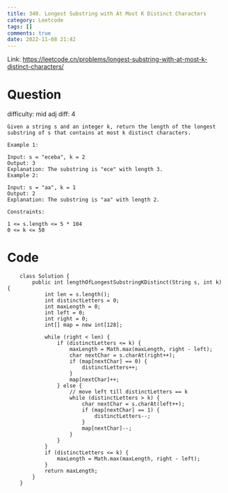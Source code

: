 ```yaml
---
title: 340. Longest Substring with At Most K Distinct Characters
category: Leetcode
tags: []
comments: true
date: 2022-11-08 21:42
---
```




Link: https://leetcode.cn/problems/longest-substring-with-at-most-k-distinct-characters/

# Question

difficulty: mid
adj diff: 4

    Given a string s and an integer k, return the length of the longest substring of s that contains at most k distinct characters.

    Example 1:

    Input: s = "eceba", k = 2
    Output: 3
    Explanation: The substring is "ece" with length 3.
    Example 2:

    Input: s = "aa", k = 1
    Output: 2
    Explanation: The substring is "aa" with length 2.

    Constraints:

    1 <= s.length <= 5 * 104
    0 <= k <= 50

# Code

```
    class Solution {
    	public int lengthOfLongestSubstringKDistinct(String s, int k) {
    		int len = s.length();
    		int distinctLetters = 0;
    		int maxLength = 0;
    		int left = 0;
    		int right = 0;
    		int[] map = new int[128];

    		while (right < len) {
    			if (distinctLetters <= k) {
    				maxLength = Math.max(maxLength, right - left);
    				char nextChar = s.charAt(right++);
    				if (map[nextChar] == 0) {
    					distinctLetters++;
    				}
    				map[nextChar]++;
    			} else {
    				// move left till distinctLetters == k
    				while (distinctLetters > k) {
    					char nextChar = s.charAt(left++);
    					if (map[nextChar] == 1) {
    						distinctLetters--;
    					}
    					map[nextChar]--;
    				}
    			}
    		}
    		if (distinctLetters <= k) {
    			maxLength = Math.max(maxLength, right - left);
    		}
    		return maxLength;
    	}
    }
```

